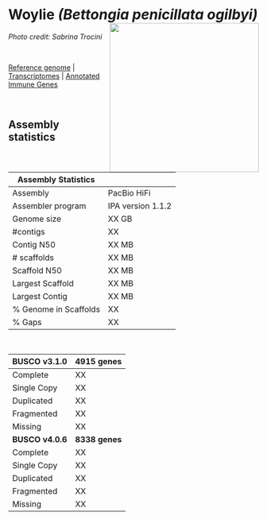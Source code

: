 # **Woylie** *(Bettongia penicillata ogilbyi)* <img src = "https://github.com/awgg-lab/australasiangenomes/blob/main/images/Bettongia_pencillata.jpg" width = 300 align = "right">
*Photo credit: Sabrina Trocini*

<br>

[Reference genome]() | [Transcriptomes]() |  [Annotated Immune Genes]()

<br>

## Assembly statistics

| Assembly Statistics |  |
| --- | --- |
| Assembly    | PacBio HiFi |
| Assembler program |  IPA version 1.1.2 |
| Genome size | XX GB |
| #contigs | XX |
| Contig N50 | XX MB |
| # scaffolds | XX MB |
| Scaffold N50 | XX MB |
| Largest Scaffold | XX MB |
| Largest Contig | XX MB |
| % Genome in Scaffolds | XX |
| % Gaps | XX |

<br>

| **BUSCO v3.1.0** | **4915 genes** |
| --- | --- |
| Complete    | XX |
| Single Copy |  XX |
| Duplicated | XX |
| Fragmented | XX |
| Missing | XX  |
| **BUSCO v4.0.6** | **8338 genes** |
| Complete    | XX |
| Single Copy |  XX |
| Duplicated | XX |
| Fragmented | XX |
| Missing | XX  |
